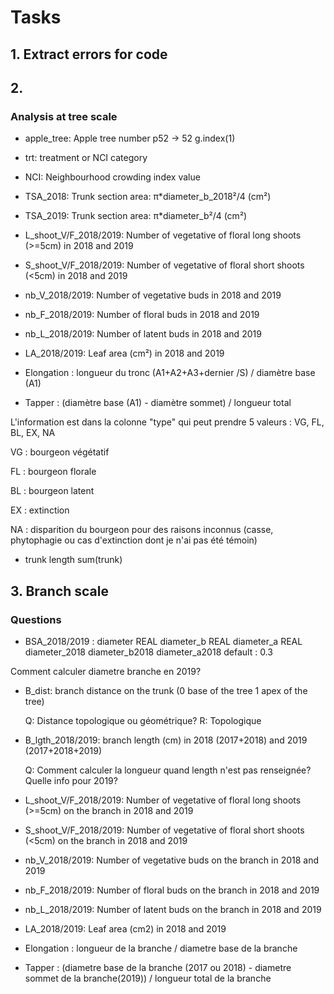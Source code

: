 # Tasks

## 1. Extract errors for code 

## 2. 
### Analysis at tree scale

-	apple_tree: Apple tree number
p52 -> 52
g.index(1)

- trt: treatment or NCI category

-	NCI: Neighbourhood crowding index value
-	TSA_2018: Trunk section area: π*diameter_b_2018²/4 (cm²)
-	TSA_2019: Trunk section area: π*diameter_b²/4 (cm²)
-	L_shoot_V/F_2018/2019: Number of vegetative of floral long shoots (>=5cm) in 2018 and 2019
-	S_shoot_V/F_2018/2019: Number of vegetative of floral short shoots (<5cm) in 2018 and 2019
-	nb_V_2018/2019: Number of vegetative buds in 2018 and 2019
-	nb_F_2018/2019: Number of floral buds in 2018 and 2019
-	nb_L_2018/2019: Number of latent buds in 2018 and 2019
-	LA_2018/2019: Leaf area (cm²) in 2018 and 2019
-	Elongation : longueur du tronc (A1+A2+A3+dernier /S) / diamètre base  (A1)
-	Tapper : (diamètre base (A1) - diamètre sommet) / longueur total

L'information est dans la colonne "type" qui peut prendre 5 valeurs : VG, FL, BL, EX, NA

VG : bourgeon végétatif

FL : bourgeon florale

BL : bourgeon latent

EX : extinction

NA :  disparition du bourgeon pour des raisons inconnus (casse, phytophagie ou cas d'extinction dont je n'ai pas été témoin)

- trunk length
sum(trunk)

## 3. Branch scale 
### Questions

- BSA_2018/2019 : 
diameter	REAL
diameter_b	REAL												diameter_a	REAL
diameter_2018
diameter_b2018
diameter_a2018
 default : 0.3

Comment calculer diametre branche en 2019?

- B_dist:
    branch distance on the trunk (0 base of the tree 1 apex of the tree)

    Q: Distance topologique ou géométrique?
    R: Topologique
     
- B_lgth_2018/2019:
    branch length (cm) in 2018 (2017+2018) and 2019 (2017+2018+2019)

    Q: Comment calculer la longueur quand length n'est pas renseignée? 
    Quelle info pour 2019?
    
- L_shoot_V/F_2018/2019:
    Number of vegetative of floral long shoots (>=5cm) on the branch in 2018 and 2019
- S_shoot_V/F_2018/2019:
    Number of vegetative of floral short shoots (<5cm) on the branch in 2018 and 2019
- nb_V_2018/2019:
    Number of vegetative buds on the branch in 2018 and 2019
- nb_F_2018/2019:
    Number of floral buds on the branch in 2018 and 2019
- nb_L_2018/2019:
    Number of latent buds on the branch in 2018 and 2019
- LA_2018/2019:
    Leaf area (cm2) in 2018 and 2019
- Elongation :
    longueur de la branche / diametre base de la branche
- Tapper :
    (diametre base de la branche (2017 ou 2018) - diametre sommet de la branche(2019)) / longueur total de la branche
